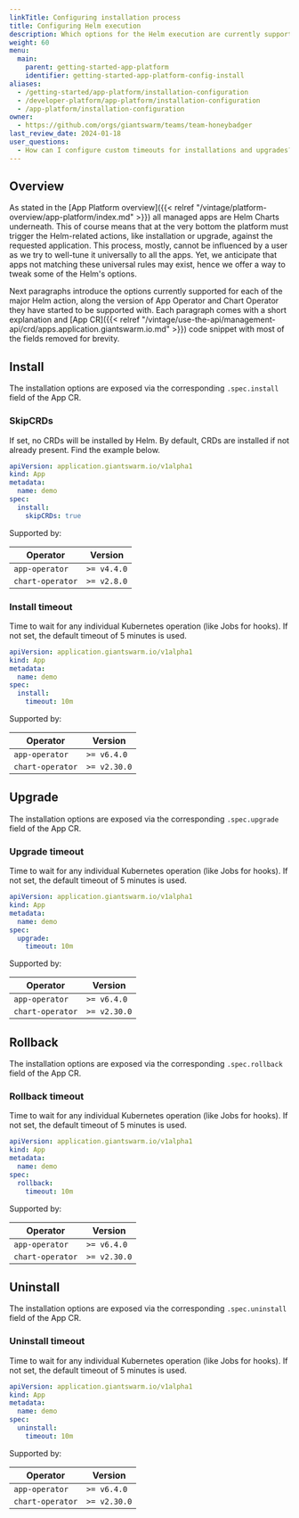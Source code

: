 ```yaml
---
linkTitle: Configuring installation process
title: Configuring Helm execution
description: Which options for the Helm execution are currently supported by the App Platform.
weight: 60
menu:
  main:
    parent: getting-started-app-platform
    identifier: getting-started-app-platform-config-install
aliases:
  - /getting-started/app-platform/installation-configuration
  - /developer-platform/app-platform/installation-configuration
  - /app-platform/installation-configuration
owner:
  - https://github.com/orgs/giantswarm/teams/team-honeybadger
last_review_date: 2024-01-18
user_questions:
  - How can I configure custom timeouts for installations and upgrades?
---
```


## Overview

As stated in the [App Platform overview]({{< relref "/vintage/platform-overview/app-platform/index.md" >}}) all managed apps are
Helm Charts underneath. This of course means that at the very bottom the platform must trigger the Helm-related
actions, like installation or upgrade, against the requested application. This process, mostly, cannot be
influenced by a user as we try to well-tune it universally to all the apps. Yet, we anticipate that apps not
matching these universal rules may exist, hence we offer a way to tweak some of the Helm's options.

Next paragraphs introduce the options currently supported for each of the major Helm action, along the version of
App Operator and Chart Operator they have started to be supported with. Each paragraph comes with a short
explanation and [App CR]({{< relref "/vintage/use-the-api/management-api/crd/apps.application.giantswarm.io.md" >}}) code snippet with most of the fields removed for brevity.

## Install

The installation options are exposed via the corresponding `.spec.install` field of the App CR.

### SkipCRDs

If set, no CRDs will be installed by Helm. By default, CRDs are installed if not already present. Find the
example below.

```yaml
apiVersion: application.giantswarm.io/v1alpha1
kind: App
metadata:
  name: demo
spec:
  install:
    skipCRDs: true
```

Supported by:

| Operator         | Version  |
| ---------------- | -------- |
| `app-operator`   | `>= v4.4.0` |
| `chart-operator` | `>= v2.8.0` |

### Install timeout

Time to wait for any individual Kubernetes operation (like Jobs for hooks). If not set, the default timeout of
5 minutes is used.

```yaml
apiVersion: application.giantswarm.io/v1alpha1
kind: App
metadata:
  name: demo
spec:
  install:
    timeout: 10m
```

Supported by:

| Operator         | Version   |
| ---------------- | --------- |
| `app-operator`   | `>= v6.4.0`  |
| `chart-operator` | `>= v2.30.0` |

## Upgrade

The installation options are exposed via the corresponding `.spec.upgrade` field of the App CR.

### Upgrade timeout

Time to wait for any individual Kubernetes operation (like Jobs for hooks). If not set, the default timeout of
5 minutes is used.

```yaml
apiVersion: application.giantswarm.io/v1alpha1
kind: App
metadata:
  name: demo
spec:
  upgrade:
    timeout: 10m
```

Supported by:

| Operator         | Version   |
| ---------------- | --------- |
| `app-operator`   | `>= v6.4.0`  |
| `chart-operator` | `>= v2.30.0` |

## Rollback

The installation options are exposed via the corresponding `.spec.rollback` field of the App CR.

### Rollback timeout

Time to wait for any individual Kubernetes operation (like Jobs for hooks). If not set, the default timeout of
5 minutes is used.

```yaml
apiVersion: application.giantswarm.io/v1alpha1
kind: App
metadata:
  name: demo
spec:
  rollback:
    timeout: 10m
```

Supported by:

| Operator         | Version   |
| ---------------- | --------- |
| `app-operator`   | `>= v6.4.0`  |
| `chart-operator` | `>= v2.30.0` |

## Uninstall

The installation options are exposed via the corresponding `.spec.uninstall` field of the App CR.

### Uninstall timeout

Time to wait for any individual Kubernetes operation (like Jobs for hooks). If not set, the default timeout of
5 minutes is used.

```yaml
apiVersion: application.giantswarm.io/v1alpha1
kind: App
metadata:
  name: demo
spec:
  uninstall:
    timeout: 10m
```

Supported by:

| Operator         | Version   |
| ---------------- | --------- |
| `app-operator`   | `>= v6.4.0`  |
| `chart-operator` | `>= v2.30.0` |
